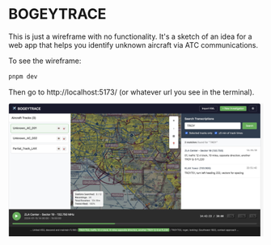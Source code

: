 # BOGEYTRACE

This is just a wireframe with no functionality. It's a sketch of an idea for a
web app that helps you identify unknown aircraft via ATC communications.

To see the wireframe:

```bash
pnpm dev
```

Then go to http://localhost:5173/ (or whatever url you see in the terminal).

![BogeyTracer Screenshot](BOGEYTRACE-screenshot.jpg)

